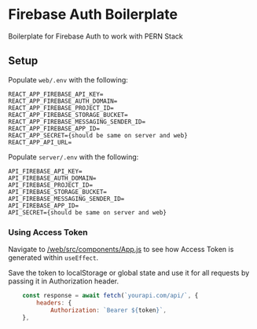# Firebase Auth Boilerplate

Boilerplate for Firebase Auth to work with PERN Stack

## Setup

Populate `web/.env` with the following:

```env
REACT_APP_FIREBASE_API_KEY=
REACT_APP_FIREBASE_AUTH_DOMAIN=
REACT_APP_FIREBASE_PROJECT_ID=
REACT_APP_FIREBASE_STORAGE_BUCKET=
REACT_APP_FIREBASE_MESSAGING_SENDER_ID=
REACT_APP_FIREBASE_APP_ID=
REACT_APP_SECRET={should be same on server and web}
REACT_APP_API_URL=
```

Populate `server/.env` with the following:

```env
API_FIREBASE_API_KEY=
API_FIREBASE_AUTH_DOMAIN=
API_FIREBASE_PROJECT_ID=
API_FIREBASE_STORAGE_BUCKET=
API_FIREBASE_MESSAGING_SENDER_ID=
API_FIREBASE_APP_ID=
API_SECRET={should be same on server and web}
```

### Using Access Token

Navigate to [/web/src/components/App.js](/web/src/components/App.js) to see how Access Token is generated within `useEffect`.

Save the token to localStorage or global state and use it for all requests by passing it in Authorization header.

```js
    const response = await fetch(`yourapi.com/api/`, {
        headers: {
            Authorization: `Bearer ${token}`,
    },
```
